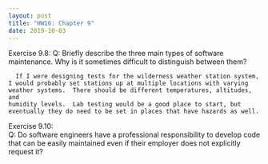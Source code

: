 ```yaml
---
layout: post
title: "HW16: Chapter 9"
date: 2019-10-03
---
```


  Exercise 9.8:
    Q: Briefly describe the three main types of software maintenance. Why
       is it sometimes difficult to distinguish between them?

      If I were designing tests for the wilderness weather station system,
    I would probably set stations up at multiple locations with varying
    weather systems.  There should be different temperatures, altitudes, and
    humidity levels.  Lab testing would be a good place to start, but
    eventually they do need to be set in places that have hazards as well.

  Exercise 9.10:  
    Q: Do software engineers have a professional responsibility to develop code
       that can be easily maintained even if their employer does not explicitly
       request it?
